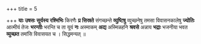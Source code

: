 +++
title = 5

+++
**याः** **उषसः** **सूर्यस्य** **रश्मिभिः** किरणैः **प्र** **सिस्रते** संगच्छन्ते **व्युष्टिषु** व्युच्छनेषु तमसा विवासनकालेषु **ज्योतिः** आत्मीयं तेजः **भरन्तीः** भरन्ति च ता यूयं **नः** अस्माकम् **अद्य** अस्मिन्नहनि **श्रवसे** अन्नाय **भद्राः** भजनीया भवत **व्युच्छत** तमांसि विवासयत च । सिद्धमन्यत् ॥